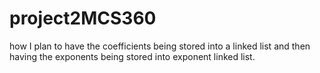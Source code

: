 # project2MCS360


how I plan to have the coefficients being stored into a linked list and then having the exponents being stored into exponent linked list. 

